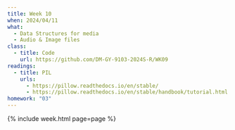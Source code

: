 ```yaml
---
title: Week 10
when: 2024/04/11
what:
  - Data Structures for media
  - Audio & Image files
class:
  - title: Code
    url: https://github.com/DM-GY-9103-2024S-R/WK09
readings:
  - title: PIL
    urls:
      - https://pillow.readthedocs.io/en/stable/
      - https://pillow.readthedocs.io/en/stable/handbook/tutorial.html
homework: "03"
---
```

{% include week.html page=page %}

